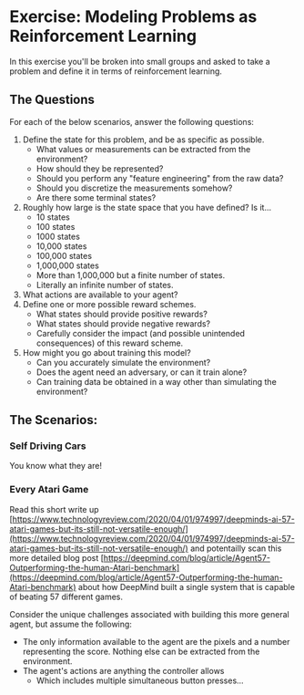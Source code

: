 # Exercise: Modeling Problems as Reinforcement Learning

In this exercise you'll be broken into small groups and asked to take a problem and define it in terms of reinforcement learning.

## The Questions

For each of the below scenarios, answer the following questions:

1. Define the state for this problem, and be as specific as possible.
    * What values or measurements can be extracted from the environment?
    * How should they be represented?
    * Should you perform any "feature engineering" from the raw data?
    * Should you discretize the measurements somehow?
    * Are there some terminal states?
2. Roughly how large is the state space that you have defined? Is it...
    * 10 states
    * 100 states
    * 1000 states
    * 10,000 states
    * 100,000 states
    * 1,000,000 states
    * More than 1,000,000 but a finite number of states.
    * Literally an infinite number of states.
3. What actions are available to your agent?
4. Define one or more possible reward schemes.
    * What states should provide positive rewards?
    * What states should provide negative rewards?
    * Carefully consider the impact (and possible unintended consequences) of this reward scheme.
5. How might you go about training this model?
    * Can you accurately simulate the environment?
    * Does the agent need an adversary, or can it train alone?
    * Can training data be obtained in a way other than simulating the environment?

## The Scenarios:

### Self Driving Cars

You know what they are!

### Every Atari Game

Read this short write up [https://www.technologyreview.com/2020/04/01/974997/deepminds-ai-57-atari-games-but-its-still-not-versatile-enough/](https://www.technologyreview.com/2020/04/01/974997/deepminds-ai-57-atari-games-but-its-still-not-versatile-enough/) and potentailly scan this more detailed blog post [https://deepmind.com/blog/article/Agent57-Outperforming-the-human-Atari-benchmark](https://deepmind.com/blog/article/Agent57-Outperforming-the-human-Atari-benchmark) about how DeepMind built a single system that is capable of beating 57 different games. 

Consider the unique challenges associated with building this more general agent, but assume the following:

* The only information available to the agent are the pixels and a number representing the score. Nothing else can be extracted from the environment.
* The agent's actions are anything the controller allows
    * Which includes multiple simultaneous button presses...